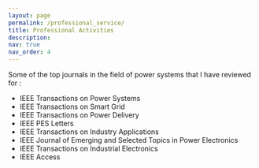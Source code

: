 ```yaml
---
layout: page
permalink: /professional_service/
title: Professional Activities
description:
nav: true
nav_order: 4
---
```


Some of the top journals in the field of power systems that I have reviewed for : 
<ul>
  <li>IEEE Transactions on Power Systems</li>
  <li>IEEE Transactions on Smart Grid</li>
  <li>IEEE Transactions on Power Delivery</li>
  <li>IEEE PES Letters</li>
  <li>IEEE Transactions on Industry Applications</li>
  <li>IEEE Journal of Emerging and Selected Topics in Power Electronics</li>
  <li>IEEE Transactions on Industrial Electronics</li>
  <li>IEEE Access</li>
</ul>

<!-- Selected List of Mentorship activities (2021 onwards) with their last known position. 
<ul>
  <li>Adedoyin Inaolaji, PhD (Incoming Asst. Prof, SUNY Buffalo)</li>
  <li>Balaji Guddanti, PhD (Engineer, GE Grid Solutions)</li>
  <li>Clay Stickney, BS, University of Cincinatti</li>
  
</ul> -->



